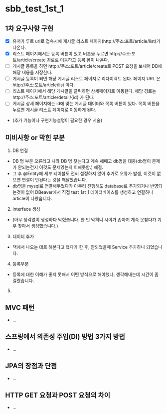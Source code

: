# sbb_test_1st_1
## 1차 요구사항 구현
- [x] 유저가 루트 url로 접속시에 게시글 리스트 페이지(http://주소:포트/article/list)가 나온다.
- [x] 리스트 페이지에서는 등록 버튼이 있고 버튼을 누르면 http://주소:포트/article/create 경로로 이동하고 등록 폼이 나온다.
- [ ] 게시글 등록을 하면 http://주소:포트/article/create로 POST 요청을 보내어 DB에 해당 내용을 저장한다.
- [ ] 게시글 등록이 되면 해당 게시글 리스트 페이지로 리다이렉트 된다. 페이지 URL 은 http://주소:포트/article/list 이다.
- [ ] 리스트 페이지에서 해당 게시글을 클릭하면 상세페이지로 이동한다. 해당 경로는 http://주소:포트/article/detail/{id} 가 된다.
- [ ] 게시글 상세 페이지에는 id에 맞는 게시글 데이터와 목록 버튼이 있다. 목록 버튼을 누르면 게시글 리스트 페이지로 이동하게 된다.

- (추가 기능이나 구현기능설명이 필요한 경우 서술)

## 미비사항 or 막힌 부분
1. DB 연결
- DB 명 부분 오류라고 나와 DB 명 찾는다고 계속 헤매고 db명을 대충(db명이 문제가 안되는건지 이것도 문제였는지 이해못함.) 해결.
- 그 후 @Entity에 세부 테이블도 전혀 설정하지 않아 추가로 오류가 발생, 이것이 없으면 연결이 안된다는 것을 깨달았습니다.
- db명을 mysql로 연결해두었다가 아무리 진행해도 database로 추가되거나 반영되는것이 없어 DBeaver에서 직접 test_1st_1 데이터베이스를 생성하고 연결하니 article이 나왔습니다.
2. interface 생성
- (아무 생각없이 생성하다 막혔습니다. 한 번 막히니 시야가 좁아져 계속 못찾다가 겨우 찾아서 생성했습니다.)
3. 데이터 추가
- 책에서 나오는 데로 해본다고 했다가 한 후, 안되었을때 Service 추가하니 되었습니다.
4. 등록부분
- 등록에 대한 이해가 좋지 못해서 어떤 방식으로 해야했나, 생각해내는데 시간이 좀 걸렸습니다.
5. 

## MVC 패턴
- ...

## 스프링에서 의존성 주입(DI) 방법 3가지 방법
- ...

## JPA의 장점과 단점
- ...

## HTTP GET 요청과 POST 요청의 차이
- ...